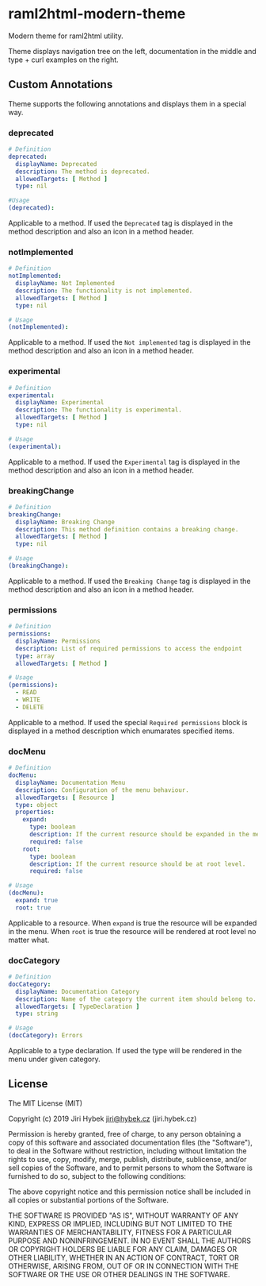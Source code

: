 # raml2html-modern-theme

Modern theme for raml2html utility.

Theme displays navigation tree on the left, documentation in the middle and type + curl examples on the right.

## Custom Annotations

Theme supports the following annotations and displays them in a special way.

### deprecated

```yaml
# Definition
deprecated:
  displayName: Deprecated
  description: The method is deprecated.
  allowedTargets: [ Method ]
  type: nil

#Usage
(deprecated):
```

Applicable to a method. If used the `Deprecated` tag is displayed in the method description and also an icon in a method header.

### notImplemented

```yaml
# Definition
notImplemented:
  displayName: Not Implemented
  description: The functionality is not implemented.
  allowedTargets: [ Method ]
  type: nil

# Usage
(notImplemented):
```

Applicable to a method. If used the `Not implemented` tag is displayed in the method description and also an icon in a method header.

### experimental

```yaml
# Definition
experimental:
  displayName: Experimental
  description: The functionality is experimental.
  allowedTargets: [ Method ]
  type: nil

# Usage
(experimental):
```

Applicable to a method. If used the `Experimental` tag is displayed in the method description and also an icon in a method header.

### breakingChange

```yaml
# Definition
breakingChange:
  displayName: Breaking Change
  description: This method definition contains a breaking change.
  allowedTargets: [ Method ]
  type: nil

# Usage
(breakingChange):
```

Applicable to a method. If used the `Breaking Change` tag is displayed in the method description and also an icon in a method header.

### permissions

```yaml
# Definition
permissions:
  displayName: Permissions
  description: List of required permissions to access the endpoint
  type: array
  allowedTargets: [ Method ]

# Usage
(permissions):
  - READ
  - WRITE
  - DELETE
```

Applicable to a method. If used the special `Required permissions` block is displayed in a method description which enumarates specified items.

### docMenu

```yaml
# Definition
docMenu:
  displayName: Documentation Menu
  description: Configuration of the menu behaviour.
  allowedTargets: [ Resource ]
  type: object
  properties:
    expand:
      type: boolean
      description: If the current resource should be expanded in the menu.
      required: false
    root:
      type: boolean
      description: If the current resource should be at root level.
      required: false

# Usage
(docMenu):
  expand: true
  root: true
```

Applicable to a resource. When `expand` is true the resource will be expanded in the menu. When `root` is true the resource will be rendered at root level no matter what.

### docCategory

```yaml
# Definition
docCategory:
  displayName: Documentation Category
  description: Name of the category the current item should belong to.
  allowedTargets: [ TypeDeclaration ]
  type: string

# Usage
(docCategory): Errors
```

Applicable to a type declaration. If used the type will be rendered in the menu under given category.

## License

The MIT License (MIT)

Copyright (c) 2019 Jiri Hybek jiri@hybek.cz (jiri.hybek.cz)

Permission is hereby granted, free of charge, to any person obtaining a copy of this software and associated documentation files (the "Software"), to deal in the Software without restriction, including without limitation the rights to use, copy, modify, merge, publish, distribute, sublicense, and/or sell copies of the Software, and to permit persons to whom the Software is furnished to do so, subject to the following conditions:

The above copyright notice and this permission notice shall be included in all copies or substantial portions of the Software.

THE SOFTWARE IS PROVIDED "AS IS", WITHOUT WARRANTY OF ANY KIND, EXPRESS OR IMPLIED, INCLUDING BUT NOT LIMITED TO THE WARRANTIES OF MERCHANTABILITY, FITNESS FOR A PARTICULAR PURPOSE AND NONINFRINGEMENT. IN NO EVENT SHALL THE AUTHORS OR COPYRIGHT HOLDERS BE LIABLE FOR ANY CLAIM, DAMAGES OR OTHER LIABILITY, WHETHER IN AN ACTION OF CONTRACT, TORT OR OTHERWISE, ARISING FROM, OUT OF OR IN CONNECTION WITH THE SOFTWARE OR THE USE OR OTHER DEALINGS IN THE SOFTWARE.
